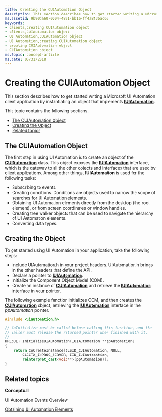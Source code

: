 ```yaml
---
title: Creating the CUIAutomation Object
description: This section describes how to get started writing a Microsoft UI Automation client application by instantiating an object that implements IUIAutomation.
ms.assetid: 9b90da60-0204-48c1-bb16-ff4a843bac67
keywords:
- clients,creating CUIAutomation object
- clients,CUIAutomation object
- UI Automation,CUIAutomation object
- UI Automation,creating CUIAutomation object
- creating CUIAutomation object
- CUIAutomation object
ms.topic: concept-article
ms.date: 05/31/2018
---
```


# Creating the CUIAutomation Object

This section describes how to get started writing a Microsoft UI Automation client application by instantiating an object that implements [**IUIAutomation**](/windows/desktop/api/UIAutomationClient/nn-uiautomationclient-iuiautomation).

This topic contains the following sections.

-   [The CUIAutomation Object](#the-cuiautomation-object)
-   [Creating the Object](#creating-the-object)
-   [Related topics](#related-topics)

## The CUIAutomation Object

The first step in using UI Automation is to create an object of the [**CUIAutomation**](/previous-versions/windows/desktop/legacy/ff384838(v=vs.85)) class. This object exposes the [**IUIAutomation**](/windows/desktop/api/UIAutomationClient/nn-uiautomationclient-iuiautomation) interface, which is the gateway to all the other objects and interfaces that are used by client applications. Among other things, **IUIAutomation** is used for the following tasks:

-   Subscribing to events.
-   Creating conditions. Conditions are objects used to narrow the scope of searches for UI Automation elements.
-   Obtaining UI Automation elements directly from the desktop (the root element), or from screen coordinates or window handles.
-   Creating tree walker objects that can be used to navigate the hierarchy of UI Automation elements.
-   Converting data types.

## Creating the Object

To get started using UI Automation in your application, take the following steps:

-   Include UIAutomation.h in your project headers. UIAutomation.h brings in the other headers that define the API.
-   Declare a pointer to [**IUIAutomation**](/windows/desktop/api/UIAutomationClient/nn-uiautomationclient-iuiautomation).
-   Initialize the Component Object Model (COM).
-   Create an instance of [**CUIAutomation**](/previous-versions/windows/desktop/legacy/ff384838(v=vs.85)) and retrieve the [**IUIAutomation**](/windows/desktop/api/UIAutomationClient/nn-uiautomationclient-iuiautomation) interface in your pointer.

The following example function initializes COM, and then creates the [**CUIAutomation**](/previous-versions/windows/desktop/legacy/ff384838(v=vs.85)) object, retrieving the [**IUIAutomation**](/windows/desktop/api/UIAutomationClient/nn-uiautomationclient-iuiautomation) interface in the *ppAutomation* pointer.


```C++
#include <uiautomation.h>

// CoInitialize must be called before calling this function, and the  
// caller must release the returned pointer when finished with it.
// 
HRESULT InitializeUIAutomation(IUIAutomation **ppAutomation)
{
    return CoCreateInstance(CLSID_CUIAutomation, NULL,
        CLSCTX_INPROC_SERVER, IID_IUIAutomation, 
        reinterpret_cast<void**>(ppAutomation));
}
```



## Related topics

<dl> <dt>

**Conceptual**
</dt> <dt>

[UI Automation Events Overview](uiauto-eventsoverview.md)
</dt> <dt>

[Obtaining UI Automation Elements](uiauto-obtainingelements.md)
</dt> </dl>

 

 
